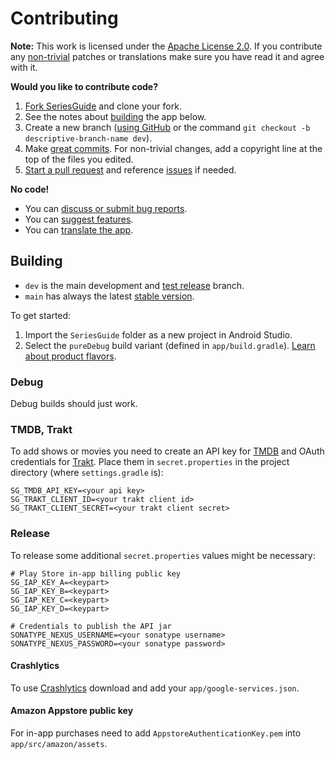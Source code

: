# Contributing

**Note:** This work is licensed under the [Apache License 2.0](LICENSE.txt).
If you contribute any 
[non-trivial](http://www.gnu.org/prep/maintain/maintain.html#Legally-Significant)
patches or translations make sure you have read it and agree with it.

**Would you like to contribute code?**

1. [Fork SeriesGuide](https://github.com/UweTrottmann/SeriesGuide/fork) and clone your fork.
2. See the notes about [building](#building) the app below.
3. Create a new branch ([using GitHub](https://help.github.com/articles/creating-and-deleting-branches-within-your-repository/)
   or the command `git checkout -b descriptive-branch-name dev`).
4. Make [great commits](http://robots.thoughtbot.com/post/48933156625/5-useful-tips-for-a-better-commit-message). For non-trivial changes, add a copyright line at the top of the files you edited.
5. [Start a pull request](https://github.com/UweTrottmann/SeriesGuide/compare) and reference [issues](https://github.com/UweTrottmann/SeriesGuide/issues) if needed.

**No code!**

- You can [discuss or submit bug reports](https://github.com/UweTrottmann/SeriesGuide/issues).
- You can [suggest features](https://discuss.seriesgui.de).
- You can [translate the app](https://crowdin.com/project/seriesguide-translations).

## Building

- `dev` is the main development and [test release](https://github.com/UweTrottmann/SeriesGuide/wiki/Beta) branch.
- `main` has always the latest [stable version](https://seriesgui.de).

To get started:

1. Import the `SeriesGuide` folder as a new project in Android Studio.
2. Select the `pureDebug` build variant (defined in `app/build.gradle`). 
   [Learn about product flavors](https://developer.android.com/studio/build/build-variants.html#product-flavors).

### Debug

Debug builds should just work.

### TMDB, Trakt

To add shows or movies you need to create an API key for [TMDB](https://www.themoviedb.org/settings/api)
and OAuth credentials for [Trakt](https://trakt.tv/oauth/applications).
Place them in `secret.properties` in the project directory (where `settings.gradle` is):

```text
SG_TMDB_API_KEY=<your api key>
SG_TRAKT_CLIENT_ID=<your trakt client id>
SG_TRAKT_CLIENT_SECRET=<your trakt client secret>
```

### Release

To release some additional `secret.properties` values might be necessary:

```text
# Play Store in-app billing public key
SG_IAP_KEY_A=<keypart>
SG_IAP_KEY_B=<keypart>
SG_IAP_KEY_C=<keypart>
SG_IAP_KEY_D=<keypart>

# Credentials to publish the API jar
SONATYPE_NEXUS_USERNAME=<your sonatype username>
SONATYPE_NEXUS_PASSWORD=<your sonatype password>
```

#### Crashlytics

To use [Crashlytics](https://firebase.google.com/docs/crashlytics) download and
add your `app/google-services.json`.

#### Amazon Appstore public key

For in-app purchases need to add `AppstoreAuthenticationKey.pem` into `app/src/amazon/assets`.

